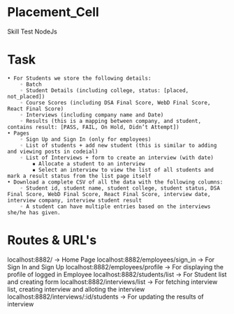 # Placement_Cell
Skill Test NodeJs

# Task
    • For Students we store the following details:
        ◦ Batch
        ◦ Student Details (including college, status: [placed, not_placed])
        ◦ Course Scores (including DSA Final Score, WebD Final Score, React Final Score)
        ◦ Interviews (including company name and Date)
        ◦ Results (this is a mapping between company, and student, contains result: [PASS, FAIL, On Hold, Didn’t Attempt])
    • Pages
        ◦ Sign Up and Sign In (only for employees)
        ◦ List of students + add new student (this is similar to adding and viewing posts in codeial)
        ◦ List of Interviews + form to create an interview (with date)
            ▪ Allocate a student to an interview
            ▪ Select an interview to view the list of all students and mark a result status from the list page itself
    • Download a complete CSV of all the data with the following columns:
        ◦ Student id, student name, student college, student status, DSA Final Score, WebD Final Score, React Final Score, interview date, interview company, interview student result
        ◦ A student can have multiple entries based on the interviews she/he has given.

# Routes & URL's
localhost:8882/ -> Home Page
localhost:8882/employees/sign_in -> For Sign In and Sign Up
localhost:8882/employees/profile -> For displaying the profile of logged in Employee
localhost:8882/students/list -> For Student list and creating form
localhost:8882/interviews/list -> For fetching interview list, creating interview and alloting the interview
localhost:8882/interviews/:id/students -> For updating the results of interview